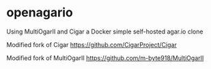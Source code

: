 # openagario
Using MultiOgarII and Cigar a Docker simple self-hosted agar.io clone

Modified fork of Cigar https://github.com/CigarProject/Cigar

Modified fork of MultiOgarII https://github.com/m-byte918/MultiOgarII